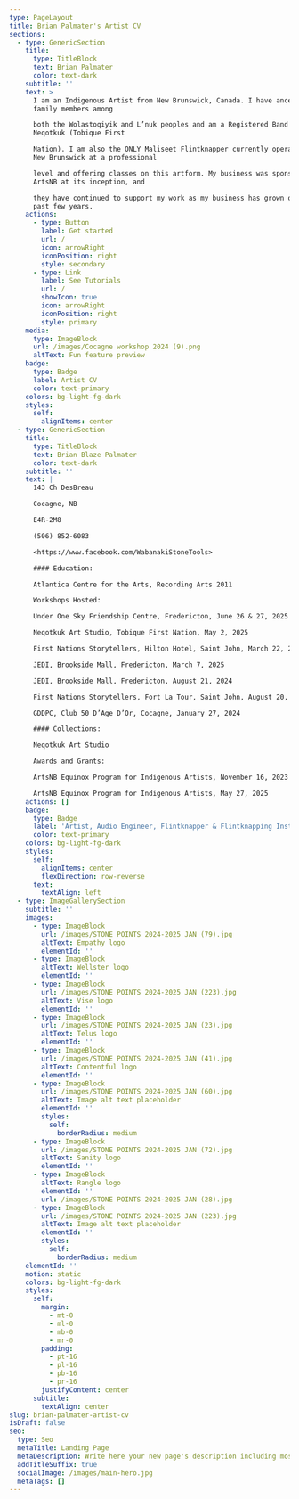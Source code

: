 ```yaml
---
type: PageLayout
title: Brian Palmater's Artist CV
sections:
  - type: GenericSection
    title:
      type: TitleBlock
      text: Brian Palmater
      color: text-dark
    subtitle: ''
    text: >
      I am an Indigenous Artist from New Brunswick, Canada. I have ancestors and
      family members among

      both the Wolastoqiyik and L’nuk peoples and am a Registered Band Member of
      Neqotkuk (Tobique First

      Nation). I am also the ONLY Maliseet Flintknapper currently operating in
      New Brunswick at a professional

      level and offering classes on this artform. My business was sponsored by
      ArtsNB at its inception, and

      they have continued to support my work as my business has grown over the
      past few years.
    actions:
      - type: Button
        label: Get started
        url: /
        icon: arrowRight
        iconPosition: right
        style: secondary
      - type: Link
        label: See Tutorials
        url: /
        showIcon: true
        icon: arrowRight
        iconPosition: right
        style: primary
    media:
      type: ImageBlock
      url: /images/Cocagne workshop 2024 (9).png
      altText: Fun feature preview
    badge:
      type: Badge
      label: Artist CV
      color: text-primary
    colors: bg-light-fg-dark
    styles:
      self:
        alignItems: center
  - type: GenericSection
    title:
      type: TitleBlock
      text: Brian Blaze Palmater
      color: text-dark
    subtitle: ''
    text: |
      143 Ch DesBreau

      Cocagne, NB

      E4R-2M8

      (506) 852-6083

      <https://www.facebook.com/WabanakiStoneTools>

      #### Education:

      Atlantica Centre for the Arts, Recording Arts 2011

      Workshops Hosted:

      Under One Sky Friendship Centre, Fredericton, June 26 & 27, 2025

      Neqotkuk Art Studio, Tobique First Nation, May 2, 2025

      First Nations Storytellers, Hilton Hotel, Saint John, March 22, 2025

      JEDI, Brookside Mall, Fredericton, March 7, 2025

      JEDI, Brookside Mall, Fredericton, August 21, 2024

      First Nations Storytellers, Fort La Tour, Saint John, August 20, 2024

      GDDPC, Club 50 D’Age D’Or, Cocagne, January 27, 2024

      #### Collections:

      Neqotkuk Art Studio

      Awards and Grants:

      ArtsNB Equinox Program for Indigenous Artists, November 16, 2023

      ArtsNB Equinox Program for Indigenous Artists, May 27, 2025
    actions: []
    badge:
      type: Badge
      label: 'Artist, Audio Engineer, Flintknapper & Flintknapping Instructor'
      color: text-primary
    colors: bg-light-fg-dark
    styles:
      self:
        alignItems: center
        flexDirection: row-reverse
      text:
        textAlign: left
  - type: ImageGallerySection
    subtitle: ''
    images:
      - type: ImageBlock
        url: /images/STONE POINTS 2024-2025 JAN (79).jpg
        altText: Empathy logo
        elementId: ''
      - type: ImageBlock
        altText: Wellster logo
        elementId: ''
      - type: ImageBlock
        url: /images/STONE POINTS 2024-2025 JAN (223).jpg
        altText: Vise logo
        elementId: ''
      - type: ImageBlock
        url: /images/STONE POINTS 2024-2025 JAN (23).jpg
        altText: Telus logo
        elementId: ''
      - type: ImageBlock
        url: /images/STONE POINTS 2024-2025 JAN (41).jpg
        altText: Contentful logo
        elementId: ''
      - type: ImageBlock
        url: /images/STONE POINTS 2024-2025 JAN (60).jpg
        altText: Image alt text placeholder
        elementId: ''
        styles:
          self:
            borderRadius: medium
      - type: ImageBlock
        url: /images/STONE POINTS 2024-2025 JAN (72).jpg
        altText: Sanity logo
        elementId: ''
      - type: ImageBlock
        altText: Rangle logo
        elementId: ''
        url: /images/STONE POINTS 2024-2025 JAN (28).jpg
      - type: ImageBlock
        url: /images/STONE POINTS 2024-2025 JAN (223).jpg
        altText: Image alt text placeholder
        elementId: ''
        styles:
          self:
            borderRadius: medium
    elementId: ''
    motion: static
    colors: bg-light-fg-dark
    styles:
      self:
        margin:
          - mt-0
          - ml-0
          - mb-0
          - mr-0
        padding:
          - pt-16
          - pl-16
          - pb-16
          - pr-16
        justifyContent: center
      subtitle:
        textAlign: center
slug: brian-palmater-artist-cv
isDraft: false
seo:
  type: Seo
  metaTitle: Landing Page
  metaDescription: Write here your new page's description including most relevant keywords.
  addTitleSuffix: true
  socialImage: /images/main-hero.jpg
  metaTags: []
---
```

